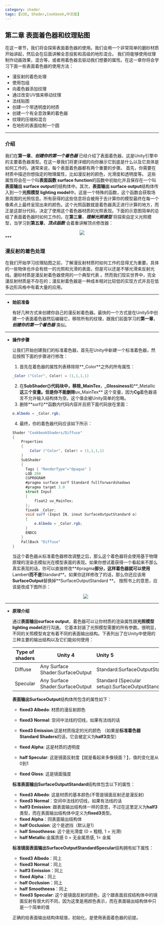 ```yaml
---
category: shader
tags: [U3D, Shader,Cookbook,中文版]
---
```










## 第二章 表面着色器和纹理贴图 

在这一章节，我们将会探索表面着色器的使用。我们会用一个非常简单的磨砂材质开始讲起，然后会在后面讲解全息投影和高级的地形混合。 我们将能够使用纹理制作动画效果，混合等，或者用着色器去驱动我们想要的属性。在这一章你将会学习下面一些表面着色器的使用方法：
- 漫反射的着色处理
- 使用包组
- 向着色器添加纹理
- 通过改变UV值来移动纹理
- 法线贴图
- 创建一个带透明度的材质
- 创建一个有全息效果的着色器
- 纹理的压缩和混合
- 在地形的表面绘制一个圆 
***






### 介绍

我们在**第一章**，***创建你的第一个着色器*** 已经介绍了表面着色器，这是Unity引擎中的主要着色器类型。在这一章我们将更详细的向你展示它到底是什么以及它具体是如何工作的。通常来说，每个表面着色器都有两个重要的步骤。 首先，你需要在材质中描述你想指定的物理属性，比如漫反射的颜色，光滑度和透明度等。 这些属性将会在一个叫**表面函数 surface function**的函数中初始化并且保存在一个叫**表面输出 surface output**的结构体中。其次，**表面输出 surface output**结构体传入到一个**光照模型 lighting model**中。这是一个特殊的函数，这个函数会获取场景周围的光照信息。所有获得的这些信息将会被用于去计算你的模型最终在每一个像素点上最终呈现出来的颜色。这个光照函数就是着色器真正进行计算的地方，而正是这部分代码，决定了使用这个着色器材质的光照表现。下面的示意图简单的总结了表面着色器时如何工作的。在**第三章**，***理解光照模型***  将探索自定义光照模型，当学习到**第五章**，***顶点函数*** 会着重讲解顶点修改器：
<div align="center"><img src="https://linkliu.github.io/game-tech-post/assets/img/shader_book/diagram10.png"/></div> 
***







### 漫反射的着色处理

在我们开始学习纹理贴图之前，了解漫反射材质时如何工作的显得尤为重要。具体的一些物体也许会有统一的光照和光滑的表面，但是可以还是不够光滑来反射光线。磨砂材质是漫反射着色器使用的一个典型代表 。然而我们现实世界中，完全漫反射材质是不存在的；漫反射着色器是一种成本相对比较低的实现方式并且在低多边形风格中有着大量的应用。

***







- **始前准备**

  有好几种方式来创建你自己的漫反射着色器。最快的一个方式是在Unity5中创建一个表面着色器然后编辑它，移除所有的纹理，跟我们前面学习的**第一章**，***创建你的第一个着色器*** 类似。

***







- **操作步骤**

  让我们开始创建我们的标准着色器，首先在Unity中新建一个标准着色器，然后按照下面的步骤进行修改：
  1. 首先在着色器的属性列表移除除**_Color**之外的所有属性：
  ```c# 
  _Color ("Color", Color) = (1,1,1,1)
  ```
  2. 在**SubShader{}**代码块中，移除**_MainTex**，**_Glossiness**和**_Metallic**这三个变量。但是你不能删除**uv_MainTex** 这个变量，因为**Cg**着色器语言不允许输入结构体为空。这个值会被Unity简单的忽略。
  3. 删除**surf()**函数内代码内容并且把下面代码放在里面：
  ```c#
  o.Albedo = _Color.rgb;
  ```
  4. 最终，你的着色器代码应该如下所示：
  ```c#
  Shader "CookbookShaders/Diffuse" 
  {
      Properties 
      {
          Color ("Color", Color) = (1,1,1,1)
      }
      SubShader 
      {
        Tags { "RenderType"="Opaque" }
        LOD 200
        CGPROGRAM
        #pragma surface surf Standard fullforwardshadows
        #pragma target 3.0
        struct Input 
        {
            float2 uv_MainTex;
        };
        fixed4 _Color;
        void surf (Input IN, inout SurfaceOutputStandard o) 
        {
            o.Albedo = _Color.rgb;
        }
        ENDCG
      }
      FallBack "Diffuse"
  }
  ```
  当这个着色器从标准着色器修改调整之后，那么这个着色器将会使用基于物理原理的渲染去模拟光在模型表面的表现。如果你想试着获得一个看起来不那么真实表现的话，你可以直接修改**#pragma**部分，这样着色器就可以使用**Lambert**而不是**Standard**。如果你这样修改了的话，那么你还应该用**SurfaceOutput**替换掉**SurfaceOutputStandard **。
  按照书上的意思，应该是改成下图所示：
  
  <div align="center"><img src="https://linkliu.github.io/game-tech-post/assets/img/shader_book/diagram11.png"/></div> 

***







- **原理介绍**

  通过**表面输出surface output**，着色器可以让你材质的渲染属性跟**光照模型lighting model**进行沟通。 它基本封装了光照模型需要的所有参数。很明显，不同的关照模型肯定有着不同的表面输出结构。下表列出了在Unity中使用的三种主要的输出结构以及它们能如何使用：
  
  | Type of shaders | Unity 4                            | Unity 5                                                     |
  | --------------- | ---------------------------------- | :---------------------------------------------------------- |
  | Diffuse         | Any Surface Shader:SurfaceOutput | Standard:SurfaceOutputStandard                         |
  | Specular        | Any Surface Shader:SurfaceOutput | Standard (Specular setup):SurfaceOutputStandardSpecular |
  
  **表面输出SurfaceOutput**结构体所包含的属性如下：
  
  - **fixed3 Albedo**: 材质的漫反射颜色
  
  - **fixed3 Normal**: 空间中法线的切线，如果有法线的话
  
  - **fixed3 Emission**:这是材质指定的光的颜色 （如果是**标准着色器Standard Shaders**的话，它会被定义为**half3**类型） 
  
  - **fixed Alpha**: 这是材质的透明度
  
  - **half Specular**: 这是镜面反射度【就是看起来多像镜面？】，值的变化是从0到1
  
  - **fixed Gloss**: 这是镜面强度
  
  **标准表面输出SurfaceOutputStandard**结构体包含以下的属性：
  - **fixed3 Albedo**: 这是材质的基本颜色(不管是镜面反射还是漫反射)
  - **fixed3 Normal**：空间中法线的切线，如果有法线的话
  - **half3 Emission**: 跟表面输出结构体一样的意思，不过在这里定义为**half3**类型，而在表面输出结构体中定义为**fixed3**类型。 
  - **fixed Alpha**：同表面输出结构体
  - **half Occlusion**: 这个是遮挡（默认是1）
  - **half Smoothness**: 这个是光滑度 (0 = 粗糙, 1 = 光滑)
  - **half Metallic**:金属质感 0 = 无金属质感, 1= 金属
  
  **标准镜面表面输出SurfaceOutputStandardSpecular**结构拥有如下属性：
  - **fixed3 Albedo**：同上
  - **fixed3 Normal**：同上
  - **half3 Emission**：同上
  - **fixed Alpha**：同上
  - **half Occlusion**：同上
  - **half Smoothness**：同上
  - **fixed3 Specular**: 这个是镜面反射的颜色，这个跟表面叔叔结构体中的镜面反射有很大的不同，因为这里是用颜色表示，而在表面输出结构体中只是一个简单的值


  正确的给表面输出结构体赋值，初始化，是使用表面着色器的前提。